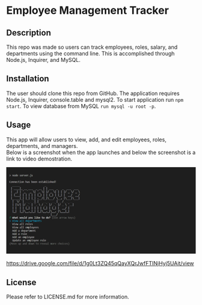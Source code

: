 # Employee Management Tracker

## Description
This repo was made so users can track employees, roles, salary, and departments using the command line. This is accomplished through Node.js, Inquirer, and MySQL.

## Installation 
The user should clone this repo from GitHub. The application requires Node.js, Inquirer, console.table and mysql2. To start application run `npm start`. To view database from MySQL `run mysql -u root -p`. 

## Usage 
This app will allow users to view, add, and edit employees, roles, departments, and managers.  
Below is a screenshot when the app launches and below the screenshot is a link to video demostration.  

![alt text](./assets/Screenshot%20manage%20humans.png)  

https://drive.google.com/file/d/1g0Lt3ZQ45qQayXQrJwfFTINjHyj5UAit/view

## License
Please refer to LICENSE.md for more information.